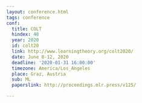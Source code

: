 ```yaml
---
layout: conference.html
tags: conference
conf:
  title: COLT
  hindex: 48
  year: 2020
  id: colt20
  link: http://www.learningtheory.org/colt2020/
  date: June 8-12, 2020
  deadline: '2020-01-31 16:00:00'
  timezone: America/Los_Angeles
  place: Graz, Austria
  sub: ML
  paperslink: http://proceedings.mlr.press/v125/

---
```

